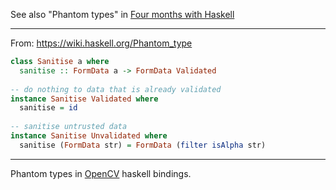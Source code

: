 See also "Phantom types" in [Four months with Haskell](https://lexi-lambda.github.io/blog/2016/06/12/four-months-with-haskell/)

---

From: https://wiki.haskell.org/Phantom_type
```haskell
class Sanitise a where
  sanitise :: FormData a -> FormData Validated
 
-- do nothing to data that is already validated
instance Sanitise Validated where
  sanitise = id
 
-- sanitise untrusted data
instance Sanitise Unvalidated where
  sanitise (FormData str) = FormData (filter isAlpha str)
```

---

Phantom types in [OpenCV](https://github.com/LumiGuide/haskell-opencv) haskell bindings.
